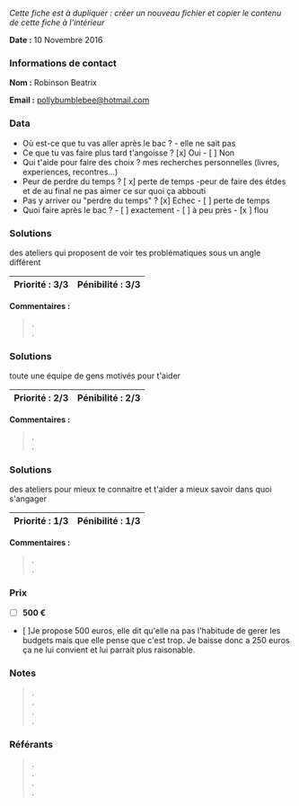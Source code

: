 *Cette fiche est à dupliquer : créer un nouveau fichier et copier le contenu de cette fiche à l'intérieur*

**Date :** 10 Novembre 2016

### Informations de contact
**Nom :** Robinson Beatrix

**Email :** pollybumblebee@hotmail.com

### Data

- Où est-ce que tu vas aller après le bac ? -
elle ne sait pas
- Ce que tu vas faire plus tard t'angoisse ? [x] Oui - [ ] Non
- Qui t'aide pour faire des choix ? mes recherches personnelles (livres, experiences, recontres...)
- Peur de perdre du temps ? [ x] perte de temps -peur de faire des étdes et de au final ne pas aimer ce sur quoi ça abbouti
- Pas y arriver ou "perdre du temps" ? [x] Echec - [ ] perte de temps
- Quoi faire après le bac ? - [ ] exactement - [ ] à peu près - [x ] flou

### Solutions
des ateliers qui proposent de voir tes problématiques sous un angle différent

**Priorité :** 3/3 | **Pénibilité :** 3/3
------------ | -------------
**Commentaires :**
> .  
> .  

### Solutions
toute une équipe de gens motivés pour t'aider

**Priorité :** 2/3 | **Pénibilité :** 2/3
------------ | -------------
**Commentaires :**
> .  
> .  

### Solutions
des ateliers pour mieux te connaitre et t'aider a mieux savoir dans quoi s'angager

**Priorité :** 1/3 | **Pénibilité :** 1/3
------------ | -------------
**Commentaires :**
> .  
> .  

### Prix

- [ ] **500 €**
- [ ]Je propose 500 euros, elle dit qu'elle na pas l'habitude de gerer les budgets mais que elle pense que c'est trop.
Je baisse donc a 250 euros ça ne lui convient et lui parrait plus raisonable.

### Notes

> .  
> .  
> .  
> .  

### Référants

> .  
> .  
> .  
> .  
